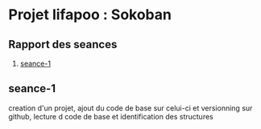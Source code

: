 # Projet lifapoo : Sokoban

## Rapport des seances
1. [seance-1](#seance-1)

## seance-1
creation d'un projet, ajout du code de base sur celui-ci et versionning sur github, lecture d code de base et identification des structures
